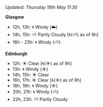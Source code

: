*Updated: Thursday 19th May 11:30*

**Glasgow**

* 12h, 13h: :cyclone: Windy (:cloud:)
* 14h, 15h: :partly_sunny: Partly Cloudy [:cyclone:(:partly_sunny:) as of 9h]
* 16h - 23h: :cyclone: Windy (:partly_sunny:)

**Edinburgh**

* 12h: :sunny: Clear [:cyclone:(:sunny:) as of 9h]
* 13h: :cyclone: Windy (:sunny:)
* 14h, 15h: :sunny: Clear
* 16h, 17h: :sunny: Clear [:cyclone:(:sunny:) as of 9h]
* 18h, 19h: :cyclone: Windy (:sunny:)
* 20h, 21h: :cyclone: Windy (:partly_sunny:)
* 22h, 23h: :partly_sunny: Partly Cloudy
